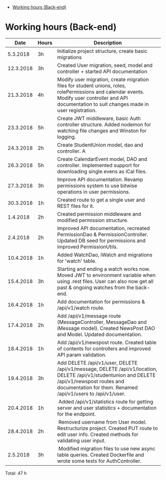 <!-- START doctoc generated TOC please keep comment here to allow auto update -->

<!-- DON'T EDIT THIS SECTION, INSTEAD RE-RUN doctoc TO UPDATE -->

<!-- DON'T EDIT THIS SECTION, INSTEAD RE-RUN doctoc TO UPDATE -->

* [Working hours (Back-end)](#working-hours-back-end)

<!-- END doctoc generated TOC please keep comment here to allow auto update -->

# Working hours (Back-end)

| Date      | Hours | Description                                                                                                                                                                                                 |
| --------- | ----- | ----------------------------------------------------------------------------------------------------------------------------------------------------------------------------------------------------------- |
| 5.3.2018  | 3h    | Initialize project structure, create basic migrations                                                                                                                                                       |
| 12.3.2018 | 3h    | Created User migration, seed, model and controller + started API documentation                                                                                                                              |
| 21.3.2018 | 4h    | Modify user migration, create migration files for student unions, roles, rolePermissions and calendar events. Modify user controller and API documentation to suit changes made in user registration.       |
| 23.3.2018 | 5h    | Create JWT middleware, basic Auth controller structure. Added nodemon for watching file changes and Winston for logging.                                                                                    |
| 24.3.2018 | 2h    | Create StudentUnion model, dao and controller. A                                                                                                                                                            | dded API documentation for student union route and created some REST files for testing the StudentUnion endpoint. |
| 26.3.2018 | 5h    | Create CalendarEvent model, DAO and controller. Implemented support for downloading single evens as iCal files.                                                                                             |
| 27.3.2018 | 3h    | Improve API documentation. Revamp permissions system to use bitwise operations in user permissions.                                                                                                         |
| 30.3.2018 | 1h    | Created route to get a single user and REST files for it.                                                                                                                                                   |
| 1.4.2018  | 2h    | Created permission middleware and modified permission structure.                                                                                                                                            |
| 2.4.2018  | 2h    | Improved API documentation, recreated PermissionDao & PermissionController. Updated DB seed for permissions and improved PermissionUtils.                                                                   |
| 10.4.2018 | 1h    | Added WatchDao, iWatch and migrations for 'watch' table.                                                                                                                                                    |
| 15.4.2018 | 3h    | Starting and ending a watch works now. Moved JWT to environment variable when using .rest files. User can also now get all past & ongoing watches from the back-end.                                        |
| 16.4.2018 | 1h    | Add documentation for permissions & /api/v1/watch route.                                                                                                                                                    |
| 17.4.2018 | 2h    | Add /api/v1/message route (MessageController, MessageDao and iMessage model). Created NewsPost DAO and Model. Updated documentation.                                                                        |
| 18.4.2018 | 1h    | Add /api/v1/newspost route. Created table of contents for controllers and improved API param validation.                                                                                                    |
| 19.4.2018 | 3h    | Add DELETE /api/v1/user, DELETE /api/v1/message, DELETE /api/v1/location, DELETE /api/v1/studentunion and DELETE /api/v1/newspost routes and documentation for them. Renamed /api/v1/users to /api/v1/user. |
| 20.4.2018 | 1h    |  Added /api/v1/statistics route for getting server and user statistics + documentation for the endpoint.                                                                                                    |
| 28.4.2018 | 2h    |  Removed username from User model. Restructurize project. Created PUT route to edit user info. Created methods for validating user input.                                                                   |
| 2.5.2018  | 3h    |  Modified migration files to use new async table queries. Created Dockerfile and wrote some tests for AuthController.                                                                                       |

Total: 47 h
